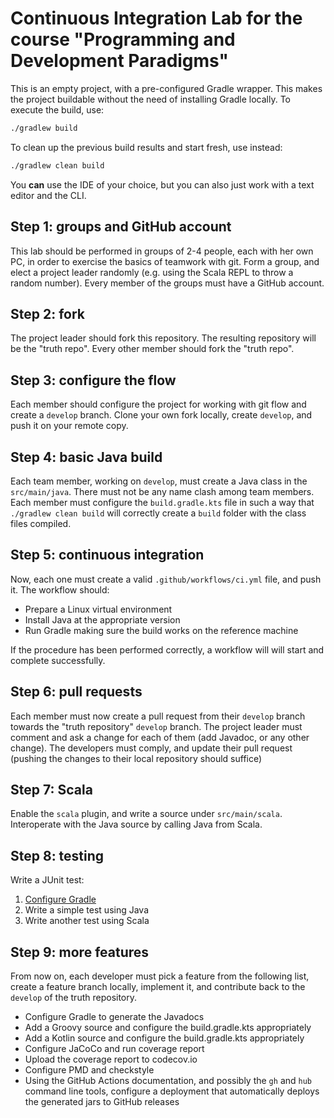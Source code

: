 # Continuous Integration Lab for the course "Programming and Development Paradigms"

This is an empty project, with a pre-configured Gradle wrapper.
This makes the project buildable without the need of installing Gradle locally.
To execute the build, use:
```bash
./gradlew build
```
To clean up the previous build results and start fresh, use instead:
```bash
./gradlew clean build
```
You **can** use the IDE of your choice, but you can also just work with a text editor and the CLI.

## Step 1: groups and GitHub account

This lab should be performed in groups of 2-4 people, each with her own PC, in order to exercise the basics of teamwork with git.
Form a group, and elect a project leader randomly (e.g. using the Scala REPL to throw a random number).
Every member of the groups must have a GitHub account.

## Step 2: fork

The project leader should fork this repository.
The resulting repository will be the "truth repo".
Every other member should fork the "truth repo".

## Step 3: configure the flow

Each member should configure the project for working with git flow and create a `develop` branch.
Clone your own fork locally, create `develop`, and push it on your remote copy.

## Step 4: basic Java build

Each team member, working on `develop`, must create a Java class in the `src/main/java`.
There must not be any name clash among team members.
Each member must configure the `build.gradle.kts` file in such a way that `./gradlew clean build` will correctly create a `build` folder with the class files compiled.

## Step 5: continuous integration

Now, each one must create a valid `.github/workflows/ci.yml` file, and push it.
The workflow should:

* Prepare a Linux virtual environment
* Install Java at the appropriate version
* Run Gradle making sure the build works on the reference machine

If the procedure has been performed correctly, a workflow will will start and complete successfully.

## Step 6: pull requests

Each member must now create a pull request from their `develop` branch towards the "truth repository" `develop` branch.
The project leader must comment and ask a change for each of them (add Javadoc, or any other change).
The developers must comply, and update their pull request (pushing the changes to their local repository should suffice)

## Step 7: Scala

Enable the `scala` plugin, and write a source under `src/main/scala`.
Interoperate with the Java source by calling Java from Scala.

## Step 8: testing

Write a JUnit test:
1. [Configure Gradle](https://docs.gradle.org/current/userguide/java_testing.html#using_junit5)
2. Write a simple test using Java
3. Write another test using Scala

## Step 9: more features

From now on, each developer must pick a feature from the following list, create a feature branch locally, implement it, and contribute back to the `develop` of the truth repository.

* Configure Gradle to generate the Javadocs
* Add a Groovy source and configure the build.gradle.kts appropriately
* Add a Kotlin source and configure the build.gradle.kts appropriately
* Configure JaCoCo and run coverage report
* Upload the coverage report to codecov.io
* Configure PMD and checkstyle
* Using the GitHub Actions documentation, and possibly the `gh` and `hub` command line tools, configure a deployment that automatically deploys the generated jars to GitHub releases
